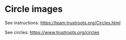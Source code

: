 # Circle images

See instructions: https://team.trustroots.org/Circles.html

See circles: https://www.trustroots.org/circles
